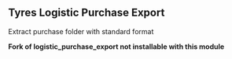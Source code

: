 Tyres Logistic Purchase Export
--------

Extract purchase folder with standard format 

**Fork of logistic_purchase_export not installable with this module**
